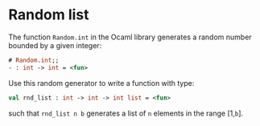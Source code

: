 # Random list

The function `Random.int` in the Ocaml library generates a
random number bounded by a given integer:
```ocaml
# Random.int;;
- : int -> int = <fun>
```

Use this random generator to write a function with type:
```ocaml
val rnd_list : int -> int -> int list = <fun>
```
such that `rnd_list n b` generates a list of `n` elements in the range [1,`b`].